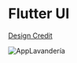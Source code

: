 # Flutter UI

[Design Credit](https://dribbble.com/shots/5965530-Communities-checklists-App-Onboarding-UI/attachments)

![AppLavandería](https://user-images.githubusercontent.com/31213239/73628635-c9fd3800-461e-11ea-9bd4-346d4f94f310.gif)

